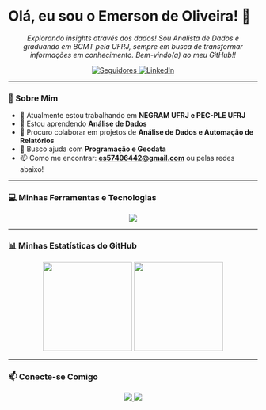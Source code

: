 # Olá, eu sou o Emerson de Oliveira! 👋

<p align="center">
  <em>Explorando insights através dos dados! Sou Analista de Dados e graduando em BCMT pela UFRJ, sempre em busca de transformar informações em conhecimento. Bem-vindo(a) ao meu GitHub!!</em>
</p>

<div align="center">
  <a href="https://github.com/EMERSONOL?tab=followers">
    <img alt="Seguidores" src="https://custom-icon-badges.demolab.com/github/followers/EMERSONOL?color=236ad3&labelColor=1155ba&style=for-the-badge&logo=github&label=Seguidores&logoColor=white"/>
  </a>
  <a href="https://www.linkedin.com/in/emerson-o-a07182aa">
    <img alt="LinkedIn" src="https://img.shields.io/badge/LinkedIn-0077B5?style=for-the-badge&logo=linkedin&logoColor=white"/>
  </a>
</div>

---

### 🚀 Sobre Mim

- 🔭 Atualmente estou trabalhando em **NEGRAM UFRJ e PEC-PLE UFRJ**
- 🌱 Estou aprendendo **Análise de Dados**
- 👯 Procuro colaborar em projetos de **Análise de Dados e Automação de Relatórios**
- 🤔 Busco ajuda com **Programação e Geodata**
- 📫 Como me encontrar: **es57496442@gmail.com** ou pelas redes abaixo!

---

### 💻 Minhas Ferramentas e Tecnologias

<p align="center">
  <a href="https://skillicons.dev">
    <img src="https://skillicons.dev/icons?i=qgis,python,pycharm,c,cs,cpp,r,pandas,unity,vscodium,git,github,docker,postgresql,js,html,css,figma&perline=9" />
  </a>
</p>

---

### 📊 Minhas Estatísticas do GitHub

<div align="center">
  <img height="180em" src="https://github-readme-stats.vercel.app/api?username=EMERSONOL&show_icons=true&theme=tokyonight&include_all_commits=true&count_private=true&locale=pt-br"/>
  <img height="180em" src="https://github-readme-stats.vercel.app/api/top-langs/?username=EMERSONOL&layout=compact&langs_count=7&theme=tokyonight&locale=pt-br"/>
</div>

---

### 📫 Conecte-se Comigo

<p align="center">
  <a href="https://www.linkedin.com/in/emerson-o-a07182aa">
    <img src="https://img.shields.io/badge/LinkedIn-0077B5?style=for-the-badge&logo=linkedin&logoColor=white" />
  </a>
  <a href="mailto:es57496442@gmail.com">
    <img src="https://img.shields.io/badge/Gmail-D14836?style=for-the-badge&logo=gmail&logoColor=white" />
  </a>
</p>
